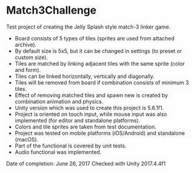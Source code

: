 # Match3Challenge
Test project of creating the Jelly Splash style match-3 linker game.

- Board consists of 5 types of tiles (sprites are used from attached
archive).
- By default size is 5x5, but it can be changed in settings (to preset or
custom size).
- Tiles are matched by linking adjacent tiles with the same sprite (color
and form).
- Tiles can be linked horizontally, vertically and diagonally.
- Tiles will be removed from board if combination consists of
minimum 3 tiles.
- Effect of removing matched tiles and spawn new is created by
combination animation and physics.
- Unity version which was used to create this project is 5.6.1f1.
- Project is oriented on touch input, while mouse input was also
implemented (for editor and standalone platforms).
- Colors and tile sprites are taken from test documentation.
- Project was tested on mobile platforms (iOS/Android) and standalone
(macOS).
- Part of the functional is covered by unit tests.
- Audio functional was implemented.

Date of completion: June 26, 2017
Checked with Unity 2017.4.4f1
